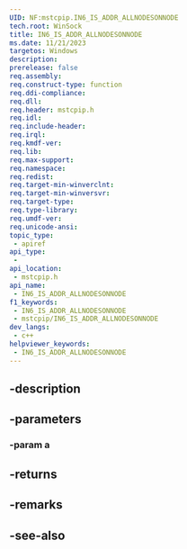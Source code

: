 ```yaml
---
UID: NF:mstcpip.IN6_IS_ADDR_ALLNODESONNODE
tech.root: WinSock
title: IN6_IS_ADDR_ALLNODESONNODE
ms.date: 11/21/2023
targetos: Windows
description: 
prerelease: false
req.assembly: 
req.construct-type: function
req.ddi-compliance: 
req.dll: 
req.header: mstcpip.h
req.idl: 
req.include-header: 
req.irql: 
req.kmdf-ver: 
req.lib: 
req.max-support: 
req.namespace: 
req.redist: 
req.target-min-winverclnt: 
req.target-min-winversvr: 
req.target-type: 
req.type-library: 
req.umdf-ver: 
req.unicode-ansi: 
topic_type:
 - apiref
api_type:
 - 
api_location:
 - mstcpip.h
api_name:
 - IN6_IS_ADDR_ALLNODESONNODE
f1_keywords:
 - IN6_IS_ADDR_ALLNODESONNODE
 - mstcpip/IN6_IS_ADDR_ALLNODESONNODE
dev_langs:
 - c++
helpviewer_keywords:
 - IN6_IS_ADDR_ALLNODESONNODE
---
```


## -description

## -parameters

### -param a

## -returns

## -remarks

## -see-also


